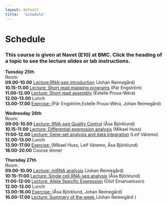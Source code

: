 ```yaml
---
layout: default
title:  'Schedule'
---
```


# Schedule

### This course is given at Navet (E10) at BMC. Click the heading of a topic to see the lecture slides or lab instructions.

**Tuesday 25th**  
Room:  
**09.00-10.00** [Lecture:RNA-seq introduction](slides/RNAseq_transcriptome_introduction_Johan_Reimegard.pdf) (Johan Reimegård)  
**10.15-11.00** [Lecture: Short read mapping programs](slides/RNA-seq_read_mapping_Par_Engstrom.pdf) (Pär Engström)  
**11.00-12.00** [Lecture: Short read assembly](slides/RNAseq_transcriptome_assembly_Estelle_Proux.pdf) (Estelle Proux-Wéra)  
**12.00-13.00** Lunch  
**13.00-17.00** [Exercise: ](../labs/index) (Pär Engström,Estelle Proux-Wéra, Johan Reimegård)  
  


**Wednesday 26th**  
Room:  
**09:00-10.00** [Lecture: RNA-seq Quality Control](slides/RNAseqQC_Asa_Bjorklund.pdf) (Åsa Björklund)  
**10.15-11.00** [Lecture: Differential expression analysis](slides/DiffExp_Mikael_Huss.pdf) (Mikael Huss)  
**11:00-12.00** [Lecture: Gene-set analysis and data integration](slides/GSA_and_data_integration_Leif_Varemo.pdf) (Leif Väremo)  
**12.00-13.00** Lunch  
**13.00-17.00** [Exercise: ](../labs/index)(Mikael Huss, Leif Väremo, Åsa Björklund)  
**18.00-20.00** Course dinner

**Thursday 27th**  
Room:  
**09.00-10.00** [Lecture: miRNA analysis](slides/smallRNAs_Johan_Reimegard.pdf) (Johan Reimegård)  
**10:15-11:00** [Lecture: Single cell RNA-seq analysis](slides/scRNAseq_Asa_Bjorklund.pdf) (Åsa Björklund)  
**11:00-12:00** [Lecture: Allele Specific Expression](slides/ASE_Olof_Emanuelsson.pdf) (Olof Emanuelsson)  
**12.00-13.00** Lunch  
**13.00-16.00** [Exercise: ](../labs/index) (Åsa Björklund, Johan Reimegård)  
**16.00-17.00** [Lecture: Summary of the week ](slides/Summary.pdf) (Johan Reimegård )  

 